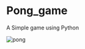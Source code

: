 # Pong_game
A Simple game using Python


![pong](https://github.com/Ashutosh9110/Pong_game/assets/113494449/4795a316-74b5-4b7c-8026-8b453884e34c)

